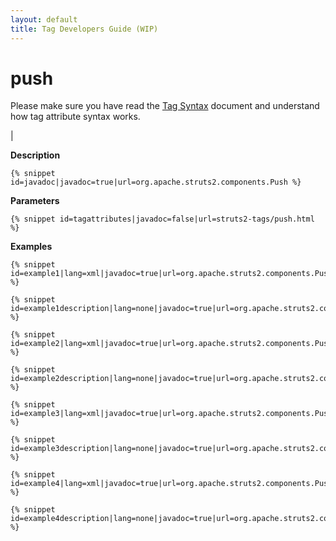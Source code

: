 ```yaml
---
layout: default
title: Tag Developers Guide (WIP)
---
```


# push


Please make sure you have read the [Tag Syntax](#PAGE_13927) document and understand how tag attribute syntax works.

| 

__Description__



~~~~~~~
{% snippet id=javadoc|javadoc=true|url=org.apache.struts2.components.Push %}
~~~~~~~

__Parameters__



~~~~~~~
{% snippet id=tagattributes|javadoc=false|url=struts2-tags/push.html %}
~~~~~~~

__Examples__



~~~~~~~
{% snippet id=example1|lang=xml|javadoc=true|url=org.apache.struts2.components.Push %}
~~~~~~~


~~~~~~~
{% snippet id=example1description|lang=none|javadoc=true|url=org.apache.struts2.components.Push %}
~~~~~~~


~~~~~~~
{% snippet id=example2|lang=xml|javadoc=true|url=org.apache.struts2.components.Push %}
~~~~~~~


~~~~~~~
{% snippet id=example2description|lang=none|javadoc=true|url=org.apache.struts2.components.Push %}
~~~~~~~


~~~~~~~
{% snippet id=example3|lang=xml|javadoc=true|url=org.apache.struts2.components.Push %}
~~~~~~~


~~~~~~~
{% snippet id=example3description|lang=none|javadoc=true|url=org.apache.struts2.components.Push %}
~~~~~~~


~~~~~~~
{% snippet id=example4|lang=xml|javadoc=true|url=org.apache.struts2.components.Push %}
~~~~~~~


~~~~~~~
{% snippet id=example4description|lang=none|javadoc=true|url=org.apache.struts2.components.Push %}
~~~~~~~
